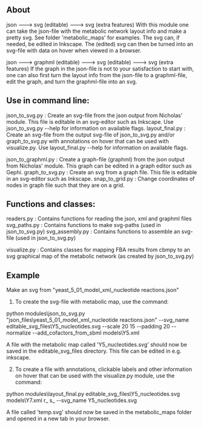 About
-----
json ---> svg (editable) ---> svg (extra features)
With this module one can take the json-file with the metabolic network layout info and make a pretty svg. See folder 'metabolic_maps' for examples. The svg can, if needed, be edited in Inkscape. The (edited) svg can then be turned into an svg-file with data on hover when viewed in a browser.

json ---> graphml (editable) ---> svg (editable) ---> svg (extra features)
If the graph in the json-file is not to your satisfaction to start with, one can also first turn the layout info from the json-file to a graphml-file, edit the graph, and turn the graphml-file into an svg.

Use in command line:
-------------------
json_to_svg.py 		: Create an svg-file from the json output from Nicholas' module. This file is editable in an svg-editor such as Inkscape. Use json_to_svg.py --help for information on available flags.
layout_final.py 	: Create an svg-file from the output svg-file of json_to_svg.py and/or graph_to_svg.py with annotations on hover that can be used with visualize.py. Use layout_final.py --help for information on available flags.

json_to_graphml.py 	: Create a graph-file (graphml) from the json output from Nicholas' module. This graph can be edited in a graph editor such as Gephi.
graph_to_svg.py 	: Create an svg from a graph file. This file is editable in an svg-editor such as Inkscape.
snap_to_grid.py 	: Change coordinates of nodes in graph file such that they are on a grid.

Functions and classes:
---------------------
readers.py 		: Contains functions for reading the json, xml and graphml files
svg_paths.py		: Contains functions to make svg-paths (used in json_to_svg.py)
svg_assembly.py		: Contains functions to assemble an svg-file (used in json_to_svg.py)

visualize.py 		: Contains classes for mapping FBA results from cbmpy to an svg graphical map of the metabolic network (as created by json_to_svg.py)

Example
-------

Make an svg from "yeast_5_01_model_xml_nucleotide reactions.json"

1) To create the svg-file with metabolic map, use the command:

python modules\json_to_svg.py "json_files\yeast_5_01_model_xml_nucleotide reactions.json" --svg_name editable_svg_files\Y5_nucleotides.svg --scale 20 15 --padding 20 --normalize --add_cofactors_from_sbml models\Y5.xml

A file with the metabolic map called 'Y5_nucleotides.svg' should now be saved in the editable_svg_files directory. This file can be edited in e.g. inkscape.

2) To create a file with annotations, clickable labels and other information on hover that can be used with the visualize.py module, use the command:

python modules\layout_final.py editable_svg_files\Y5_nucleotides.svg models\Y7.xml r_ s_ --svg_name Y5_nucleotides.svg

A file called 'temp.svg' should now be saved in the metabolic_maps folder and opened in a new tab in your browser.